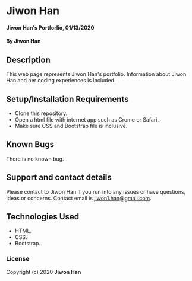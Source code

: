 # Jiwon Han

#### Jiwon Han's Portforlio, 01/13/2020

#### By **Jiwon Han**

## Description

This web page represents Jiwon Han's portfolio. Information about Jiwon Han and her coding experiences is included.

## Setup/Installation Requirements

* Clone this repository.
* Open a html file with internet app such as Crome or Safari.
* Make sure CSS and Bootstrap file is inclusive.

## Known Bugs

There is no known bug.

## Support and contact details

Please contact to Jiwon Han if you run into any issues or have questions, ideas or concerns. Contact email is jiwon1.han@gmail.com.

## Technologies Used

* HTML.
* CSS.
* Bootstrap.

### License

Copyright (c) 2020 **Jiwon Han**
